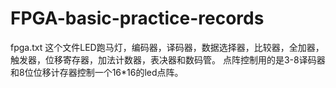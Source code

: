 # FPGA-basic-practice-records
fpga.txt 这个文件LED跑马灯，编码器，译码器，数据选择器，比较器，全加器，触发器，位移寄存器，加法计数器，表决器和数码管。
点阵控制用的是3-8译码器和8位位移计存器控制一个16*16的led点阵。
